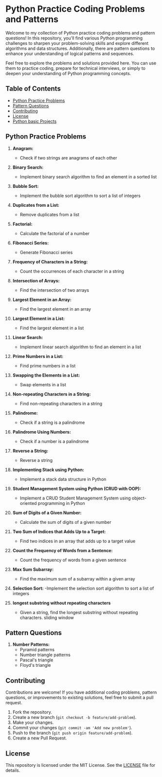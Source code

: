 # Python Practice Coding Problems and Patterns

Welcome to my collection of Python practice coding problems and pattern questions! In this repository, you'll find various Python programming challenges to sharpen your problem-solving skills and explore different algorithms and data structures. Additionally, there are pattern questions to enhance your understanding of logical patterns and sequences.

Feel free to explore the problems and solutions provided here. You can use them to practice coding, prepare for technical interviews, or simply to deepen your understanding of Python programming concepts.

## Table of Contents

- [Python Practice Problems](#python-practice-problems)
- [Pattern Questions](#pattern-questions)
- [Contributing](#contributing)
- [License](#license)
- [Python basic Projects](#Python-basic-Projects)
## Python Practice Problems

1. **Anagram:**
   - Check if two strings are anagrams of each other

2. **Binary Search:**
   - Implement binary search algorithm to find an element in a sorted list

3. **Bubble Sort:**
   - Implement the bubble sort algorithm to sort a list of integers

4. **Duplicates from a List:**
   - Remove duplicates from a list

5. **Factorial:**
   - Calculate the factorial of a number

6. **Fibonacci Series:**
   - Generate Fibonacci series

7. **Frequency of Characters in a String:**
   - Count the occurrences of each character in a string

8. **Intersection of Arrays:**
   - Find the intersection of two arrays

9. **Largest Element in an Array:**
   - Find the largest element in an array

10. **Largest Element in a List:**
    - Find the largest element in a list

11. **Linear Search:**
    - Implement linear search algorithm to find an element in a list

12. **Prime Numbers in a List:**
    - Find prime numbers in a list

13. **Swapping the Elements in a List:**
    - Swap elements in a list

14. **Non-repeating Characters in a String:**
    - Find non-repeating characters in a string

15. **Palindrome:**
    - Check if a string is a palindrome

16. **Palindrome Using Numbers:**
    - Check if a number is a palindrome

17. **Reverse a String:**
    - Reverse a string

18. **Implementing Stack using Python:**
    - Implement a stack data structure in Python

19. **Student Management System using Python (CRUD with OOP):**
    - Implement a CRUD Student Management System using object-oriented programming in Python

20. **Sum of Digits of a Given Number:**
    - Calculate the sum of digits of a given number

21. **Two Sum of Indices that Adds Up to a Target:**
    - Find two indices in an array that adds up to a target value

22. **Count the Frequency of Words from a Sentence:**
    - Count the frequency of words from a given sentence
      
23. **Max Sum Subarray:**
    - Find the maximum sum of a subarray within a given array
 
   
24. **Selection Sort:**
    -Implement the selection sort algorithm to sort a list of integers
25. **longest substring without repeating characters**
    - Given a string, find the longest substring without repeating characters. sliding window

## Pattern Questions

1. **Number Patterns:**
   - Pyramid patterns
   - Number triangle patterns
   - Pascal's triangle
   - Floyd's triangle

## Contributing

Contributions are welcome! If you have additional coding problems, pattern questions, or improvements to existing solutions, feel free to submit a pull request.

1. Fork the repository.
2. Create a new branch (`git checkout -b feature/add-problem`).
3. Make your changes.
4. Commit your changes (`git commit -am 'Add new problem'`).
5. Push to the branch (`git push origin feature/add-problem`).
6. Create a new Pull Request.

## License

This repository is licensed under the MIT License. See the [LICENSE](LICENSE) file for details.
